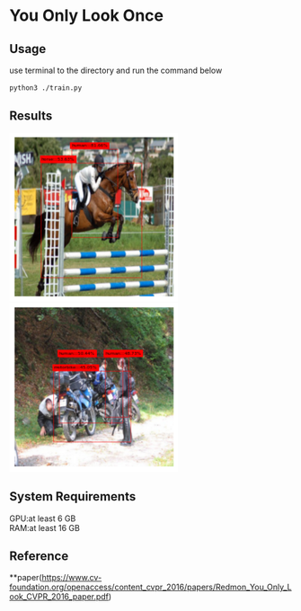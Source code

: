 # You Only Look Once

## Usage
use terminal to the directory and run the command below</br>
```bash
python3 ./train.py
```

## Results
<img src="image/val1.png" alt="drawing" height="300"/></br>
<img src="image/val2.png" alt="drawing" height="300"/></br>

## System Requirements
GPU:at least 6 GB</br>
RAM:at least 16 GB</br>

## Reference
**paper(https://www.cv-foundation.org/openaccess/content_cvpr_2016/papers/Redmon_You_Only_Look_CVPR_2016_paper.pdf)
